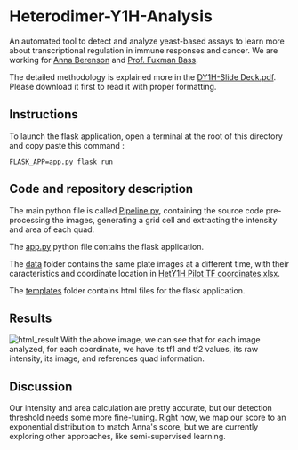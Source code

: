 # Heterodimer-Y1H-Analysis
An automated tool to detect and analyze yeast-based assays to learn more about transcriptional regulation in immune responses and cancer. We are working for
[Anna Berenson](https://www.bu.edu/mcbb/profile/anna-berenson/) and [Prof. Fuxman Bass](https://www.fuxmanlab.com/).

The detailed methodology is explained more in the [DY1H-Slide Deck.pdf](https://github.com/mahir1010/Heterodimer-Y1H-Analysis/blob/3f4fb20688b8a6ce9ea7bb8650551d4ccdfe8e71/DY1H-Slide%20Deck.pdf). Please download it first to read it with proper formatting.

## Instructions
To launch the flask application, open a terminal at the root of this directory and copy paste this command : 

``` FLASK_APP=app.py flask run ```

## Code and repository description
The main python file is called [Pipeline.py](https://github.com/mahir1010/Heterodimer-Y1H-Analysis/blob/main/Pipeline.py), containing the source code pre-processing the images, generating a grid cell and extracting the intensity and area of each quad.

The [app.py](https://github.com/mahir1010/Heterodimer-Y1H-Analysis/blob/main/app.py) python file  contains the flask application.

The [data](https://github.com/mahir1010/Heterodimer-Y1H-Analysis/blob/main/data/) folder contains the same plate images at a different time, with their caracteristics and coordinate location in [HetY1H Pilot TF coordinates.xlsx](https://github.com/mahir1010/Heterodimer-Y1H-Analysis/blob/main/data/HetY1H%20Pilot%20TF%20coordinates.xlsx).

The [templates](https://github.com/mahir1010/Heterodimer-Y1H-Analysis/blob/main/templates/) folder contains html files for the flask application.

## Results
![html_result](https://github.com/mahir1010/Heterodimer-Y1H-Analysis/blob/main/res_16_5.png "results")
With the above image, we can see that for each image analyzed, for each coordinate, we have its tf1 and tf2 values, its raw intensity, its image, and references quad information.

## Discussion
Our intensity and area calculation are pretty accurate, but our detection threshold needs some more fine-tuning. Right now, we map our score to an exponential distribution to match Anna's score, but we are currently exploring other approaches, like semi-supervised learning.
